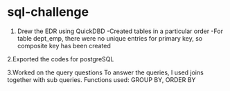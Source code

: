 # sql-challenge

1. Drew the EDR using QuickDBD
-Created tables in a particular order
-For table dept_emp, there were no unique entries for primary key, so composite key has been created


2.Exported the codes for postgreSQL

3.Worked on the query questions
To answer the queries, I used joins together with sub queries.
Functions used: GROUP BY, ORDER BY

